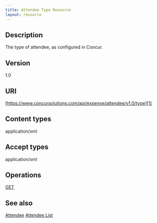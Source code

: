 ```yaml
---
title: Attendee Type Resource 
layout: resource
---
```



## Description
The type of attendee, as configured in Concur.

## Version
1.0

## URI
[https://www.concursolutions.com/api/expense/attendee/v1.0/type][1]

## Content types
application/xml

## Accept types
application/xml

## Operations
[GET][2]

## See also
[Attendee][3]
[Attendee List][4]

[1]: https://www.concursolutions.com/api/expense/attendee/v1.0/type
[2]: https://developer.concur.com/attendee/attendee-type-resource/attendee-type-resource-get
[3]: https://developer.concur.com/attendee/attendee-resource
[4]: https://developer.concur.com/attendee/attendee-list-resource
